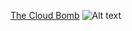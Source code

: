 [The Cloud Bomb](https://github.com/thecloudbomb/thecloudbomb/blob/main/tcb_logo.png "The Cloud Bomb")
![Alt text](https://assets.digitalocean.com/articles/alligator/boo.svg "a title")
